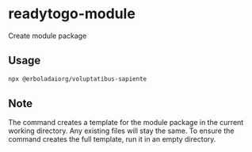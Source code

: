 # readytogo-module
Create module package

## Usage

```sh
npx @erboladaiorg/voluptatibus-sapiente
```

## Note
The command creates a template for the module package in the current working directory. Any existing files will stay the same. To ensure the command creates the full template, run it in an empty directory.

